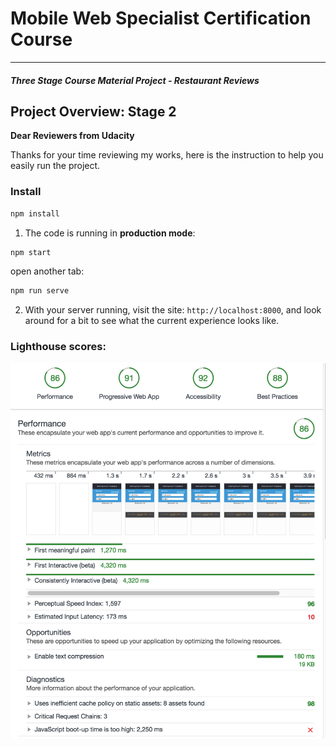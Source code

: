 # Mobile Web Specialist Certification Course
---
#### _Three Stage Course Material Project - Restaurant Reviews_

## Project Overview: Stage 2

**Dear Reviewers from Udacity**

Thanks for your time reviewing my works, here is the instruction to help you easily run the project.

### Install

```bash
npm install
```

1. The code is running in **production mode**:

```bash
npm start
```

open another tab:

```bash
npm run serve
```

2. With your server running, visit the site: `http://localhost:8000`, and look around for a bit to see what the current experience looks like.

### Lighthouse scores:
![lighthouse](lighthouse.png)





